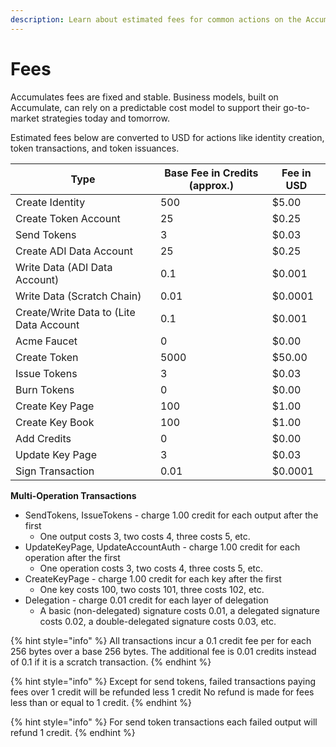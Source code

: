 ```yaml
---
description: Learn about estimated fees for common actions on the Accumulate Protocol.
---
```


# Fees

Accumulates fees are fixed and stable. Business models, built on Accumulate, can rely on a predictable cost model to support their go-to-market strategies today and tomorrow.

Estimated fees below are converted to USD for actions like identity creation, token transactions, and token issuances.

<table><thead><tr><th>Type</th><th data-type="number">Base Fee in Credits (approx.)</th><th>Fee in USD</th></tr></thead><tbody><tr><td>Create Identity</td><td>500</td><td>$5.00</td></tr><tr><td>Create Token Account</td><td>25</td><td>$0.25</td></tr><tr><td>Send Tokens</td><td>3</td><td>$0.03</td></tr><tr><td>Create ADI Data Account</td><td>25</td><td>$0.25</td></tr><tr><td>Write Data (ADI Data Account)</td><td>0.1</td><td>$0.001</td></tr><tr><td>Write Data (Scratch Chain)</td><td>0.01</td><td>$0.0001</td></tr><tr><td>Create/Write Data to (Lite Data Account</td><td>0.1</td><td>$0.001</td></tr><tr><td>Acme Faucet</td><td>0</td><td>$0.00</td></tr><tr><td>Create Token</td><td>5000</td><td>$50.00</td></tr><tr><td>Issue Tokens</td><td>3</td><td>$0.03</td></tr><tr><td>Burn Tokens</td><td>0</td><td>$0.00</td></tr><tr><td>Create Key Page</td><td>100</td><td>$1.00</td></tr><tr><td>Create Key Book</td><td>100</td><td>$1.00</td></tr><tr><td>Add Credits</td><td>0</td><td>$0.00</td></tr><tr><td>Update Key Page</td><td>3</td><td>$0.03</td></tr><tr><td>Sign Transaction</td><td>0.01</td><td>$0.0001</td></tr></tbody></table>

**Multi-Operation Transactions**

* SendTokens, IssueTokens - charge 1.00 credit for each output after the first
  * One output costs 3, two costs 4, three costs 5, etc.
* UpdateKeyPage, UpdateAccountAuth - charge 1.00 credit for each operation after the first
  * One operation costs 3, two costs 4, three costs 5, etc.
* CreateKeyPage - charge 1.00 credit for each key after the first
  * One key costs 100, two costs 101, three costs 102, etc.
* Delegation - charge 0.01 credit for each layer of delegation
  * A basic (non-delegated) signature costs 0.01, a delegated signature costs 0.02, a double-delegated signature costs 0.03, etc.

{% hint style="info" %}
All transactions incur a 0.1 credit fee per for each 256 bytes over a base 256 bytes. The additional fee is 0.01 credits instead of 0.1 if it is a scratch transaction.&#x20;
{% endhint %}

{% hint style="info" %}
Except for send tokens, failed transactions paying fees over 1 credit will be refunded less 1 credit  No refund is made for fees less than or equal to 1 credit.
{% endhint %}

{% hint style="info" %}
For send token transactions each failed output will refund 1 credit.&#x20;
{% endhint %}
